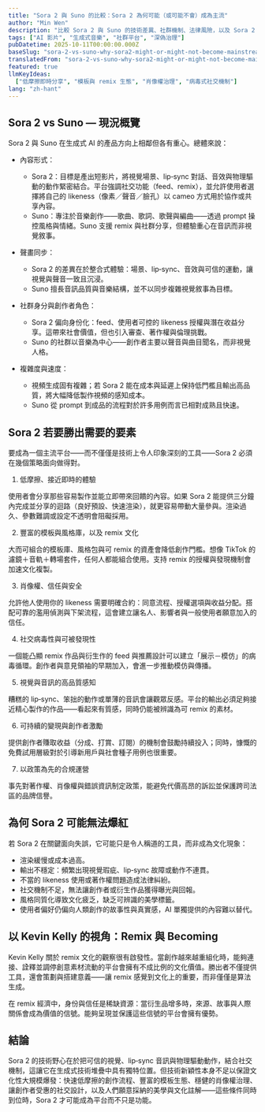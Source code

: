 ```yaml
---
title: "Sora 2 與 Suno 的比較：Sora 2 為何可能（或可能不會）成為主流"
author: "Min Wen"
description: "比較 Sora 2 與 Suno 的技術差異、社群機制、法律風險，以及 Sora 2 若要成為文化平台所需的策略選擇。"
tags: ["AI 影片", "生成式音樂", "社群平台", "深偽治理"]
pubDatetime: 2025-10-11T00:00:00.000Z
baseSlug: "sora-2-vs-suno-why-sora2-might-or-might-not-become-mainstream"
translatedFrom: "sora-2-vs-suno-why-sora2-might-or-might-not-become-mainstream"
featured: true
llmKeyIdeas:
  ["低摩擦即時分享", "模板與 remix 生態", "肖像權治理", "病毒式社交機制"]
lang: "zh-hant"
---
```


## Sora 2 vs Suno — 現況概覽

Sora 2 與 Suno 在生成式 AI 的產品方向上相鄰但各有重心。總體來說：

- 內容形式：
  - Sora 2：目標是產出短影片，將視覺場景、lip‑sync 對話、音效與物理驅動的動作緊密結合。平台強調社交功能（feed、remix），並允許使用者選擇將自己的 likeness（像素／聲音／臉孔）以 cameo 方式用於協作或共享內容。
  - Suno：專注於音樂創作——歌曲、歌詞、歌聲與編曲——透過 prompt 操控風格與情緒。Suno 支援 remix 與社群分享，但體驗重心在音訊而非視覺敘事。

- 聲畫同步：
  - Sora 2 的差異在於整合式體驗：場景、lip‑sync、音效與可信的運動，讓視覺與聲音一致且沉浸。
  - Suno 擅長音訊品質與音樂結構，並不以同步複雜視覺敘事為目標。

- 社群身分與創作者角色：
  - Sora 2 偏向身份化：feed、使用者可控的 likeness 授權與潛在收益分享。這帶來社會價值，但也引入審查、著作權與倫理挑戰。
  - Suno 的社群以音樂為中心——創作者主要以聲音與曲目聞名，而非視覺人格。

- 複雜度與速度：
  - 視頻生成固有複雜；若 Sora 2 能在成本與延遲上保持低門檻且輸出高品質，將大幅降低製作視頻的感知成本。
  - Suno 從 prompt 到成品的流程對於許多用例而言已相對成熟且快速。

## Sora 2 若要勝出需要的要素

要成為一個主流平台——而不僅僅是技術上令人印象深刻的工具——Sora 2 必須在幾個策略面向做得對。

1. 低摩擦、接近即時的體驗

使用者會分享那些容易製作並能立即帶來回饋的內容。如果 Sora 2 能提供三分鐘內完成並分享的迴路（良好預設、快速渲染），就更容易帶動大量參與。渲染過久、參數難調或設定不透明會阻礙採用。

2. 豐富的模板與風格庫，以及 remix 文化

大而可組合的模板庫、風格包與可 remix 的資產會降低創作門檻。想像 TikTok 的濾鏡＋音軌＋轉場套件，任何人都能組合使用。支持 remix 的授權與發現機制會加速文化複製。

3. 肖像權、信任與安全

允許他人使用你的 likeness 需要明確合約：同意流程、授權選項與收益分配。搭配可靠的濫用偵測與下架流程，這會建立讓名人、影響者與一般使用者願意加入的信任。

4. 社交病毒性與可被發現性

一個能凸顯 remix 作品與衍生作的 feed 與推薦設計可以建立「展示－模仿」的病毒循環。創作者與意見領袖的早期加入，會進一步推動模仿與傳播。

5. 視覺與音訊的高品質感知

糟糕的 lip‑sync、笨拙的動作或單薄的音訊會讓觀眾反感。平台的輸出必須足夠接近精心製作的作品——看起來有質感，同時仍能被辨識為可 remix 的素材。

6. 可持續的變現與創作者激勵

提供創作者賺取收益（分成、打賞、訂閱）的機制會鼓勵持續投入；同時，慷慨的免費試用層級對於引導新用戶與社會種子用例也很重要。

7. 以政策為先的合規運營

事先對著作權、肖像權與錯誤資訊制定政策，能避免代價高昂的訴訟並保護跨司法區的品牌信譽。

## 為何 Sora 2 可能無法爆紅

若 Sora 2 在關鍵面向失誤，它可能只是令人稱道的工具，而非成為文化現象：

- 渲染緩慢或成本過高。
- 輸出不穩定：頻繁出現視覺瑕疵、lip‑sync 故障或動作不連貫。
- 不當的 likeness 使用或著作權問題造成法律糾紛。
- 社交機制不足，無法讓創作者或衍生作品獲得曝光與回報。
- 風格同質化導致文化疲乏，缺乏可辨識的美學標籤。
- 使用者偏好仍偏向人類創作的故事性與真實感，AI 單獨提供的內容難以替代。

## 以 Kevin Kelly 的視角：Remix 與 Becoming

Kevin Kelly 關於 remix 文化的觀察很有啟發性。當創作越來越重組化時，能夠連接、詮釋並調停創意素材流動的平台會擁有不成比例的文化價值。勝出者不僅提供工具，還會策劃與搭建意義——讓 remix 感覺到文化上的重要，而非僅僅是算法生成。

在 remix 經濟中，身份與信任是稀缺資源：當衍生品增多時，來源、故事與人際關係會成為價值的信號。能夠呈現並保護這些信號的平台會擁有優勢。

## 結論

Sora 2 的技術野心在於把可信的視覺、lip‑sync 音訊與物理驅動動作，結合社交機制，這讓它在生成式技術堆疊中具有獨特位置。但技術新穎性本身不足以保證文化性大規模爆發：快速低摩擦的創作流程、豐富的模板生態、穩健的肖像權治理、讓創作者受惠的社交設計，以及人們願意採納的美學與文化註解——這些條件同時到位時，Sora 2 才可能成為平台而不只是功能。
